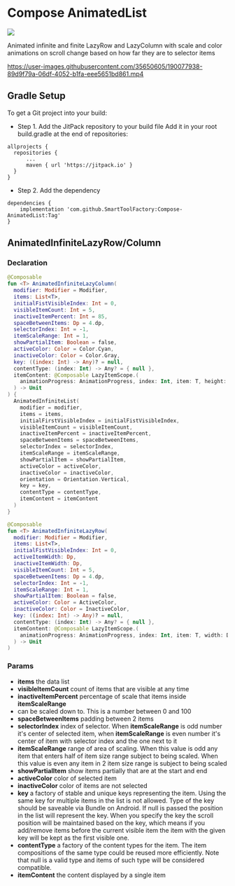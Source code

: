 # Compose AnimatedList

[![](https://jitpack.io/v/SmartToolFactory/Compose-AnimatedList.svg)](https://jitpack.io/#SmartToolFactory/Compose-AnimatedList)

Animated infinite and finite LazyRow and LazyColumn with scale and color animations on scroll change
based on how far they are to selector items




https://user-images.githubusercontent.com/35650605/190077938-89d9f79a-06df-4052-b1fa-eee5651bd861.mp4


## Gradle Setup

To get a Git project into your build:

* Step 1. Add the JitPack repository to your build file Add it in your root build.gradle at the end
  of repositories:

```
allprojects {
  repositories {
      ...
      maven { url 'https://jitpack.io' }
  }
}
```

* Step 2. Add the dependency

```
dependencies {
    implementation 'com.github.SmartToolFactory:Compose-AnimatedList:Tag'
}
```




## AnimatedInfiniteLazyRow/Column

### Declaration

```kotlin
@Composable
fun <T> AnimatedInfiniteLazyColumn(
  modifier: Modifier = Modifier,
  items: List<T>,
  initialFistVisibleIndex: Int = 0,
  visibleItemCount: Int = 5,
  inactiveItemPercent: Int = 85,
  spaceBetweenItems: Dp = 4.dp,
  selectorIndex: Int = -1,
  itemScaleRange: Int = 1,
  showPartialItem: Boolean = false,
  activeColor: Color = Color.Cyan,
  inactiveColor: Color = Color.Gray,
  key: ((index: Int) -> Any)? = null,
  contentType: (index: Int) -> Any? = { null },
  itemContent: @Composable LazyItemScope.(
    animationProgress: AnimationProgress, index: Int, item: T, height: Dp
  ) -> Unit
) {
  AnimatedInfiniteList(
    modifier = modifier,
    items = items,
    initialFirstVisibleIndex = initialFistVisibleIndex,
    visibleItemCount = visibleItemCount,
    inactiveItemPercent = inactiveItemPercent,
    spaceBetweenItems = spaceBetweenItems,
    selectorIndex = selectorIndex,
    itemScaleRange = itemScaleRange,
    showPartialItem = showPartialItem,
    activeColor = activeColor,
    inactiveColor = inactiveColor,
    orientation = Orientation.Vertical,
    key = key,
    contentType = contentType,
    itemContent = itemContent
  )
}
```

```kotlin
@Composable
fun <T> AnimatedInfiniteLazyRow(
  modifier: Modifier = Modifier,
  items: List<T>,
  initialFistVisibleIndex: Int = 0,
  activeItemWidth: Dp,
  inactiveItemWidth: Dp,
  visibleItemCount: Int = 5,
  spaceBetweenItems: Dp = 4.dp,
  selectorIndex: Int = -1,
  itemScaleRange: Int = 1,
  showPartialItem: Boolean = false,
  activeColor: Color = ActiveColor,
  inactiveColor: Color = InactiveColor,
  key: ((index: Int) -> Any)? = null,
  contentType: (index: Int) -> Any? = { null },
  itemContent: @Composable LazyItemScope.(
    animationProgress: AnimationProgress, index: Int, item: T, width: Dp
  ) -> Unit
) 
```

### Params

* **items** the data list
* **visibleItemCount** count of items that are visible at any time
* **inactiveItemPercent** percentage of scale that items inside **itemScaleRange**
* can be scaled down to. This is a number between 0 and 100
* **spaceBetweenItems** padding between 2 items
* **selectorIndex** index of selector. When **itemScaleRange** is odd number it's center of selected
  item, when **itemScaleRange** is even number it's center of item with selector index and the one
  next to it
* **itemScaleRange** range of area of scaling. When this value is odd any item that enters half of
  item size range subject to being scaled. When this value is even any item in 2 item size range is
  subject to being scaled
* **showPartialItem** show items partially that are at the start and end
* **activeColor** color of selected item
* **inactiveColor** color of items are not selected
* **key** a factory of stable and unique keys representing the item. Using the same key for multiple
  items in the list is not allowed. Type of the key should be saveable via Bundle on Android. If
  null is passed the position in the list will represent the key. When you specify the key the
  scroll position will be maintained based on the key, which means if you add/remove items before
  the current visible item the item with the given key will be kept as the first visible one.
* **contentType** a factory of the content types for the item. The item compositions of the same
  type could be reused more efficiently. Note that null is a valid type and items of such type will
  be considered compatible.
* **itemContent** the content displayed by a single item
